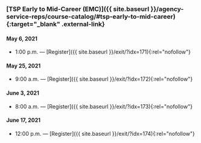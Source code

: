 ### [TSP Early to Mid-Career (EMC)]({{ site.baseurl }}/agency-service-reps/course-catalog/#tsp-early-to-mid-career){:target="\_blank" .external-link}

#### May 6, 2021

- 1:00 p.m. — [Register]({{ site.baseurl }}/exit/?idx=171){:rel="nofollow"}

#### May 25, 2021

- 9:00 a.m.	— [Register]({{ site.baseurl }}/exit/?idx=172){:rel="nofollow"}

#### June 3, 2021

- 8:00 a.m.	— [Register]({{ site.baseurl }}/exit/?idx=173){:rel="nofollow"}

#### June 17, 2021

- 12:00 p.m. — [Register]({{ site.baseurl }}/exit/?idx=174){:rel="nofollow"}
